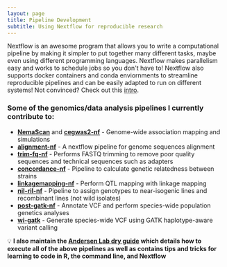```yaml
---
layout: page
title: Pipeline Development
subtitle: Using Nextflow for reproducible research
---
```


Nextflow is an awesome program that allows you to write a computational pipeline by making it simpler to put together many different tasks, maybe even using different programming languages. Nextflow makes parallelism easy and works to schedule jobs so you don't have to! Nextflow also supports docker containers and conda enviornments to streamline reproducible pipelines and can be easily adapted to run on different systems! Not convinced? Check out this [intro](https://www.nextflow.io/).

### Some of the genomics/data analysis pipelines I currently contribute to:
* [**NemaScan**](https://github.com/AndersenLab/NemaScan) and [**cegwas2-nf**](https://github.com/AndersenLab/cegwas2-nf) - Genome-wide association mapping and simulations
* [**alignment-nf**](https://github.com/AndersenLab/alignment-nf) - A nextflow pipeline for genome sequences alignment
* [**trim-fq-nf**](https://github.com/AndersenLab/trim-fq-nf) - Performs FASTQ trimming to remove poor quality sequences and technical sequences such as adapters
* [**concordance-nf**](https://github.com/AndersenLab/concordance-nf) - Pipeline to calculate genetic relatedness between strains
* [**linkagemapping-nf**](https://github.com/AndersenLab/linkagemapping-nf) - Perform QTL mapping with linkage mapping
* [**nil-ril-nf**](https://github.com/AndersenLab/nil-ril-nf) - Pipeline to assign genotypes to near-isogenic lines and recombinant lines (not wild isolates)
* [**post-gatk-nf**](https://github.com/AndersenLab/post-gatk-nf) - Annotate VCF and perform species-wide population genetics analyses
* [**wi-gatk**](https://github.com/AndersenLab/wi-gatk) - Generate species-wide VCF using GATK haplotype-aware variant calling

💡 **I also maintain the [Andersen Lab dry guide]() which details how to execute all of the above pipelines as well as contains tips and tricks for learning to code in R, the command line, and Nextflow**